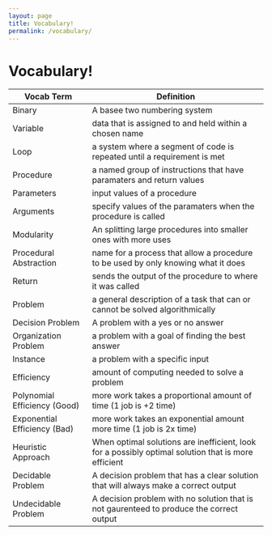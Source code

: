```yaml
---
layout: page
title: Vocabulary!
permalink: /vocabulary/
---
```

# Vocabulary!

|Vocab Term|Definition|
|---|---|
|Binary|A basee two numbering system|
|Variable|data that is assigned to and held within a chosen name|
|Loop|a system where a segment of code is repeated until a requirement is met|
|Procedure|a named group of instructions that have paramaters and return values|
|Parameters|input values of a procedure|
|Arguments|specify values of the paramaters when the procedure is called|
|Modularity|An splitting large procedures into smaller ones with more uses|
|Procedural Abstraction|name for a process that allow a procedure to be used by only knowing what it does|
|Return|sends the output of the procedure to where it was called|
|Problem|a general description of a task that can or cannot be solved algorithmically|
|Decision Problem|A problem with a yes or no answer|
|Organization Problem|a problem with a goal of finding the best answer|
|Instance|a problem with a specific input|
|Efficiency|amount of computing needed to solve a problem|
|Polynomial Efficiency (Good)|more work takes a proportional amount of time (1 job is +2 time)|
|Exponential Efficiency (Bad)|more work takes an exponential amount more time (1 job is 2x time)|
|Heuristic Approach|When optimal solutions are inefficient, look for a possibly optimal solution that is more efficient|
|Decidable Problem|A decision problem that has a clear solution that will always make a correct output|
|Undecidable Problem|A decision problem with no solution that is not gaurenteed to produce the correct output|

